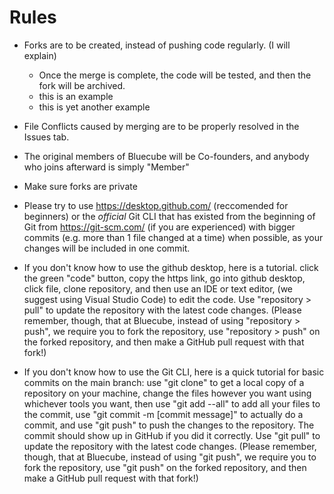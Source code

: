 # Rules
  - Forks are to be created, instead of pushing code regularly. (I will explain)
    - Once the merge is complete, the code will be tested, and then the fork will be archived.
    - this is an example
    - this is yet another example
  - File Conflicts caused by merging are to be properly resolved in the Issues tab.
  - The original members of Bluecube will be Co-founders, and anybody who joins afterward is simply "Member"
  - Make sure forks are private
  - Please try to use https://desktop.github.com/ (reccomended for beginners) or the _official_ Git CLI that has existed from the beginning of Git from https://git-scm.com/ (if you are experienced) with bigger commits (e.g. more than 1 file changed at a time) when possible, as your changes will be included in one commit.

  - If you don't know how to use the github desktop, here is a tutorial. click the green "code" button, copy the https link, go into github desktop, click file, clone repository, and then use an IDE or text editor, (we suggest using Visual Studio Code) to edit the code. Use "repository > pull" to update the repository with the latest code changes. (Please remember, though, that at Bluecube, instead of using "repository > push", we require you to fork the repository, use "repository > push" on the forked repository, and then make a GitHub pull request with that fork!)

  - If you don't know how to use the Git CLI, here is a quick tutorial for basic commits on the main branch: use "git clone" to get a local copy of a repository on your machine, change the files however you want using whichever tools you want, then use "git add --all" to add all your files to the commit, use "git commit -m [commit message]" to actually do a commit, and use "git push" to push the changes to the repository. The commit should show up in GitHub if you did it correctly. Use "git pull" to update the repository with the latest code changes. (Please remember, though, that at Bluecube, instead of using "git push", we require you to fork the repository, use "git push" on the forked repository, and then make a GitHub pull request with that fork!)

